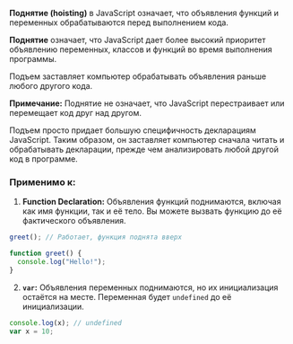 
**Поднятие (hoisting)** в JavaScript означает, что объявления функций и переменных обрабатываются перед выполнением кода.

**Поднятие** означает, что JavaScript дает более высокий приоритет объявлению переменных, классов и функций во время выполнения программы.

Подъем заставляет компьютер обрабатывать объявления раньше любого другого кода.

**Примечание:** Поднятие не означает, что JavaScript перестраивает или перемещает код друг над другом.

Подъем просто придает большую специфичность декларациям JavaScript. Таким образом, он заставляет компьютер сначала читать и обрабатывать декларации, прежде чем анализировать любой другой код в программе.

### Применимо к:

1. **Function Declaration:** Объявления функций поднимаются, включая как имя функции, так и её тело. Вы можете вызвать функцию до её фактического объявления.
    
```js
greet(); // Работает, функция поднята вверх

function greet() {
  console.log("Hello!");
}
```
    
2. **`var`:** Объявления переменных поднимаются, но их инициализация остаётся на месте. Переменная будет `undefined` до её инициализации.
    
```js
console.log(x); // undefined
var x = 10;
```